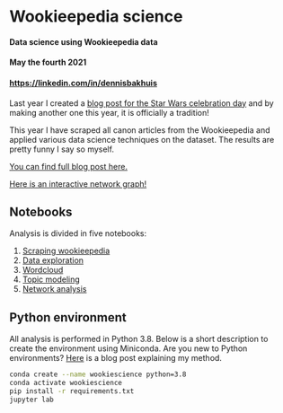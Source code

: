 # Wookieepedia science
#### Data science using Wookieepedia data
#### May the fourth 2021
#### https://linkedin.com/in/dennisbakhuis
Last year I created a [blog post for the Star Wars celebration day](https://towardsdatascience.com/a-neural-network-from-scratch-c09fd2dea45d)
and by making another one this year, it is officially a tradition!

This year I have scraped all canon articles from the Wookieepedia and
applied various data science techniques on the dataset. The results
are pretty funny I say so myself.

[You can find full blog post here.]()

[Here is an interactive network graph!](https://dennisbakhuis.github.io/wookieepediascience/)

## Notebooks
Analysis is divided in five notebooks:
1. [Scraping wookieepedia](https://github.com/dennisbakhuis/wookieepediascience/blob/main/Notebooks/1_Scraping_wookieepedia.ipynb)
2. [Data exploration](https://github.com/dennisbakhuis/wookieepediascience/blob/main/Notebooks/2_Wookieepedia_data_exploration.ipynb)
3. [Wordcloud](https://github.com/dennisbakhuis/wookieepediascience/blob/main/Notebooks/3_Wordcloud.ipynb)
4. [Topic modeling](https://github.com/dennisbakhuis/wookieepediascience/blob/main/Notebooks/4_Topic_modeling.ipynb)
5. [Network analysis](https://github.com/dennisbakhuis/wookieepediascience/blob/main/Notebooks/5_network_analysis.ipynb)

## Python environment
All analysis is performed in Python 3.8. Below is a short
description to create the environment using Miniconda. Are
you new to Python environments? [Here](https://towardsdatascience.com/environments-conda-pip-aaaaah-d2503877884c) is a blog post explaining
my method.
```bash
conda create --name wookiescience python=3.8
conda activate wookiescience
pip install -r requirements.txt
jupyter lab
```
